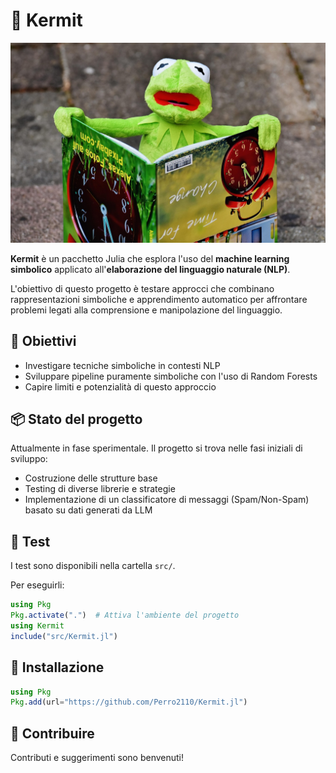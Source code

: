 # 🐸 Kermit

![Kermit](kermit.jpg)

**Kermit** è un pacchetto Julia che esplora l'uso del **machine learning simbolico** applicato all'**elaborazione del linguaggio naturale (NLP)**.

L'obiettivo di questo progetto è testare approcci che combinano rappresentazioni simboliche e apprendimento automatico per affrontare problemi legati alla comprensione e manipolazione del linguaggio.

## 🚀 Obiettivi

- Investigare tecniche simboliche in contesti NLP
- Sviluppare pipeline puramente simboliche con l'uso di Random Forests
- Capire limiti e potenzialità di questo approccio

## 📦 Stato del progetto

Attualmente in fase sperimentale. Il progetto si trova nelle fasi iniziali di sviluppo:

- Costruzione delle strutture base
- Testing di diverse librerie e strategie
- Implementazione di un classificatore di messaggi (Spam/Non-Spam) basato su dati generati da LLM

## 🧪 Test

I test sono disponibili nella cartella `src/`.

Per eseguirli:

```julia
using Pkg
Pkg.activate(".")  # Attiva l'ambiente del progetto
using Kermit
include("src/Kermit.jl")
```

## 🔧 Installazione

```julia
using Pkg
Pkg.add(url="https://github.com/Perro2110/Kermit.jl")
```

## 👥 Contribuire

Contributi e suggerimenti sono benvenuti!

